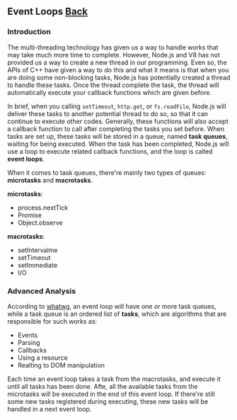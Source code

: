 ## Event Loops [Back](./../JavaScript.md)

### Introduction

The multi-threading technology has given us a way to handle works that may take much more time to complete. However, Node.js and V8 has not provided us a way to create a new thread in our programming. Even so, the APIs of C++ have given a way to do this and what it means is that when you are doing some non-blocking tasks, Node.js has potentially created a thread to handle these tasks. Once the thread complete the task, the thread will automatically execute your callback functions which are given before.

In brief, when you calling `setTimeout`, `http.get`, or `fs.readFile`, Node.js will deliver these tasks to another potential thread to do so, so that it can continue to execute other codes. Generally, these functions will also accept a callback function to call after completing the tasks you set before. When tasks are set up, these tasks will be stored in a queue, named **task queues**, waiting for being executed. When the task has been completed, Node.js will use a loop to execute related callback functions, and the loop is called **event loops**.

When it comes to task queues, there're mainly two types of queues: **microtasks** and **macrotasks**.

**microtasks**:

- process.nextTick
- Promise
- Object.observe

**macrotasks**:

- setIntervalme
- setTimeout
- setImmediate
- I/O

### Advanced Analysis

According to [whatwg](https://html.spec.whatwg.org/multipage/webappapis.html#task-queue), an event loop will have one or more task queues, while a task queue is an ordered list of **tasks**, which are algorithms that are responsible for such works as:

- Events
- Parsing
- Callbacks
- Using a resource
- Realting to DOM manipulation

Each time an event loop takes a task from the macrotasks, and execute it until all tasks has been done. Afte, all the available tasks from the microtasks will be executed in the end of this event loop. If there're still some new tasks registered during executing, these new tasks will be handled in a next event loop.